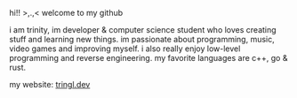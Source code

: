 
hi!! >,.,< welcome to my github

i am trinity, im developer & computer science student who loves creating stuff and learning new things.
im passionate about programming, music, video games and improving myself.
i also really enjoy low-level programming and reverse engineering.
my favorite languages are c++, go & rust.

my website: [tringl.dev](https://tringl.dev)